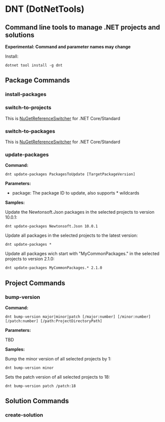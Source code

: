# DNT (DotNetTools)
## Command line tools to manage .NET projects and solutions

**Experimental: Command and parameter names may change**

Install: 

```
dotnet tool install -g dnt
```

## Package Commands

### install-packages

### switch-to-projects

This is [NuGetReferenceSwitcher](https://github.com/RSuter/NuGetReferenceSwitcher) for .NET Core/Standard

### switch-to-packages

This is [NuGetReferenceSwitcher](https://github.com/RSuter/NuGetReferenceSwitcher) for .NET Core/Standard

### update-packages

**Command:**

```
dnt update-packages PackagesToUpdate [TargetPackageVersion]
```

**Parameters:**

- package: The package ID to update, also supports * wildcards

**Samples:**

Update the Newtonsoft.Json packages in the selected projects to version 10.0.1:

```
dnt update-packages Newtonsoft.Json 10.0.1
```

Update all packages in the selected projects to the latest version:

```
dnt update-packages *
```

Update all packages wich start with "MyCommonPackages." in the selected projects to version 2.1.0:

```
dnt update-packages MyCommonPackages.* 2.1.0
```

## Project Commands

### bump-version

**Command:**

```
dnt bump-version major|minor|patch [/major:number] [/minor:number] [/patch:number] [/path:ProjectDirectoryPath]
```

**Parameters:**

TBD

**Samples:**

Bump the minor version of all selected projects by 1:

```
dnt bump-version minor
```

Sets the patch version of all selected projects to 18:

```
dnt bump-version patch /patch:18
```

## Solution Commands

### create-solution
